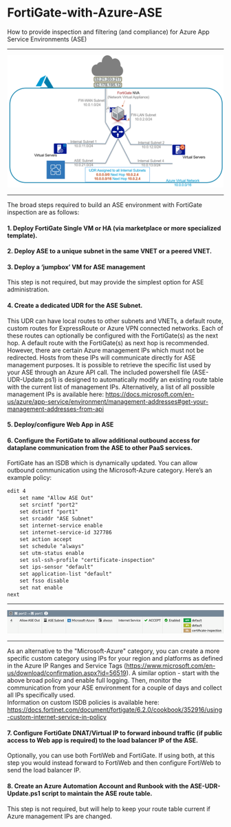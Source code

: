# FortiGate-with-Azure-ASE
How to provide inspection and filtering (and compliance) for Azure App Service Environments (ASE)

---

![FortiGate protected ASE VNET](https://raw.githubusercontent.com/fortinetclouddev/FortiGate-with-Azure-ASE/master/ASE-VNET-Diagram.png)

---

The broad steps required to build an ASE environment with FortiGate inspection are as follows:

#### 1.	Deploy FortiGate Single VM or HA (via marketplace or more specialized template).
#### 2.	Deploy ASE to a unique subnet in the same VNET or a peered VNET.
#### 3.	Deploy a ‘jumpbox’ VM for ASE management
This step is not required, but may provide the simplest option for ASE administration.
#### 4.	Create a dedicated UDR for the ASE Subnet.  
This UDR can have local routes to other subnets and VNETs, a default route, custom routes for ExpressRoute or Azure VPN connected networks.  Each of these routes can optionally be configured with the FortiGate(s) as the next hop.  A default route with the FortiGate(s) as next hop is recommended.  However, there are certain Azure management IPs which must not be redirected.  Hosts from these IPs will communicate directly for ASE management purposes.  It is possible to retrieve the specific list used by your ASE through an Azure API call.  The included powershell file (ASE-UDR-Update.ps1) is designed to automatically modify an existing route table with the current list of management IPs.  Alternatively, a list of all possible management IPs is available here: https://docs.microsoft.com/en-us/azure/app-service/environment/management-addresses#get-your-management-addresses-from-api
#### 5.	Deploy/configure Web App in ASE
#### 6.	Configure the FortiGate to allow additional outbound access for dataplane communication from the ASE to other PaaS services.
FortiGate has an ISDB which is dynamically updated.  You can allow outbound communication using the Microsoft-Azure category.  Here’s an example policy:

    edit 4
        set name "Allow ASE Out"
        set srcintf "port2"
        set dstintf "port1"
        set srcaddr "ASE Subnet"
        set internet-service enable
        set internet-service-id 327786
        set action accept
        set schedule "always"
        set utm-status enable
        set ssl-ssh-profile "certificate-inspection"
        set ips-sensor "default"
        set application-list "default"
        set fsso disable
        set nat enable
    next

---

![GUI version](https://raw.githubusercontent.com/fortinetclouddev/FortiGate-with-Azure-ASE/master/PolicyPicture.png)

---

As an alternative to the "Microsoft-Azure" category, you can create a more specific custom category using IPs for your region and platforms as defined in the Azure IP Ranges and Service Tags (https://www.microsoft.com/en-us/download/confirmation.aspx?id=56519).  A similar option - start with the above broad policy and enable full logging.  Then, monitor the communication from your ASE environment for a couple of days and collect all IPs specifically used.   
Information on custom ISDB policies is available here: https://docs.fortinet.com/document/fortigate/6.2.0/cookbook/352916/using-custom-internet-service-in-policy

#### 7.	  Configure FortiGate DNAT/Virtual IP to forward inbound traffic (if public access to Web app is required) to the load balancer IP of the ASE.  
Optionally, you can use both FortiWeb and FortiGate.  If using both, at this step you would instead forward to FortiWeb and then configure FortiWeb to send the load balancer IP.

#### 8.    Create an Azure Automation Account and Runbook with the ASE-UDR-Update.ps1 script to maintain the ASE route table.
This step is not required, but will help to keep your route table current if Azure management IPs are changed.

